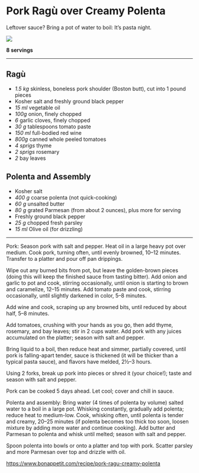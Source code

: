 # Pork Ragù over Creamy Polenta

Leftover sauce? Bring a pot of water to boil: It’s pasta night.

<img src="https://assets.bonappetit.com/photos/57acf588f1c801a1038bc95d/16:9/w_1000,c_limit/pork-ragu-over-creamy-polenta.jpg" />

**8 servings**

---

## Ragù

- *1.5 kg* skinless, boneless pork shoulder (Boston butt), cut into 1 pound pieces
- Kosher salt and freshly ground black pepper
- *15 ml* vegetable oil
- *100g* onion, finely chopped
- *6* garlic cloves, finely chopped
- *30 g* tablespoons tomato paste
- *150 ml* full-bodied red wine
- *800g* canned whole peeled tomatoes
- *4 sprigs* thyme
- *2 sprigs* rosemary
- *2* bay leaves

## Polenta and Assembly

- Kosher salt
- *400 g* coarse polenta (not quick-cooking)
- *60 g* unsalted butter
- *80 g* grated Parmesan (from about 2 ounces), plus more for serving
- Freshly ground black pepper
- *25 g* chopped fresh parsley
- *15 ml* Olive oil (for drizzling)

---

Pork: Season pork with salt and pepper. Heat oil in a large heavy pot over medium. Cook pork, turning often, until evenly browned, 10–12 minutes. Transfer to a platter and pour off pan drippings.

Wipe out any burned bits from pot, but leave the golden-brown pieces (doing this will keep the finished sauce from tasting bitter). Add onion and garlic to pot and cook, stirring occasionally, until onion is starting to brown and caramelize, 12–15 minutes. Add tomato paste and cook, stirring occasionally, until slightly darkened in color, 5–8 minutes.

Add wine and cook, scraping up any browned bits, until reduced by about half, 5–8 minutes.

Add tomatoes, crushing with your hands as you go, then add thyme, rosemary, and bay leaves; stir in 2 cups water. Add pork with any juices accumulated on the platter; season with salt and pepper.

Bring liquid to a boil, then reduce heat and simmer, partially covered, until pork is falling-apart tender, sauce is thickened (it will be thicker than a typical pasta sauce), and flavors have melded, 2½–3 hours.

Using 2 forks, break up pork into pieces or shred it (your choice!); taste and season with salt and pepper.

Pork can be cooked 5 days ahead. Let cool; cover and chill in sauce.

Polenta and assembly: Bring water (4 times of polenta by volume) salted water to a boil in a large pot. Whisking constantly, gradually add polenta; reduce heat to medium-low. Cook, whisking often, until polenta is tender and creamy, 20–25 minutes (if polenta becomes too thick too soon, loosen mixture by adding more water and continue cooking). Add butter and Parmesan to polenta and whisk until melted; season with salt and pepper.

Spoon polenta into bowls or onto a platter and top with pork. Scatter parsley and more Parmesan over top and drizzle with oil.

https://www.bonappetit.com/recipe/pork-ragu-creamy-polenta